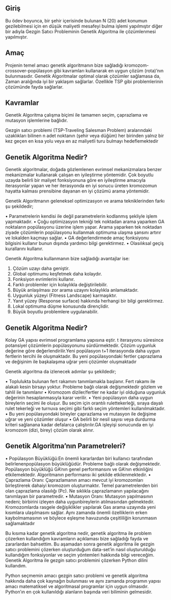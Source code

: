 ## Giriş

Bu ödev boyunca, bir şehir içerisinde bulunan N (20) adet konumun gezilebilmesi için en düşük maliyetli mesafeyi bulma işlemi yapılmıştır diğer bir adıyla Gezgin Satıcı Probleminin Genetik Algoritma ile çözümlenmesi yapılmıştır.


## Amaç

Projenin temel amacı genetik algoritmanın bize sağladığı kromozom-crossover-popülasyon gibi kavramları kullanarak en uygun çözüm (rota)’nın bulunmasıdır. Genetik Algoritmalar optimal olarak çözümler sağlamasa da, Zaman aralığında iyi bir yaklaşım sağlarlar. Özellikle TSP gibi problemlerinin çözümünde fayda sağlarlar.

## Kavramlar

Genetik Algoritma çalışma biçimi ile tamamen seçim, çaprazlama ve mutasyon işlemlerine bağlıdır. 

Gezgin satıcı problemi (TSP-Traveling Salesman Problem) aralarındaki uzaklıkları bilinen n adet noktanın (şehir veya düğüm) her birinden yalnız bir kez geçen en kısa yolu veya en az maliyetli turu bulmayı hedeflemektedir

## Genetik Algoritma Nedir?

Genetik algoritmalar, doğada gözlemlenen evrimsel mekanizmalara benzer mekanizmalar kullanarak çalışan en iyileştirme yöntemidir. Çok boyutlu uzayda belirli bir maliyet fonksiyonuna göre en iyileştirme amacıyla iterasyonlar yapan ve her iterasyonda en iyi sonucu üreten kromozomun hayatta kalması prensibine dayanan en iyi çözümü arama yöntemidir.

Genetik Algoritmanın geleneksel optimizasyon ve arama tekniklerinden farkı şu şekildedir;

•	Parametrelerin kendisi ile değil parametrelerin kodlanmış şekliyle işlem yapmaktadır.
•	Çoğu optimizasyon tekniği tek noktadan arama yaparken GA noktaların popülasyonu üzerine işlem yapar. Arama yaparken tek noktadan ziyade çözümlerin popülasyonu kullanmak optimuma ulaşma şansını artırır ve lokalden kaçmayı sağlar.
•	GA değerlendirmede amaç fonksiyonu bilgisini kullanır bunun dışında yardımcı bilgi gerektirmez.
•	Olasılıksal geçiş kurallarını kullanır.



Genetik Algoritma kullanmanın bize sağladığı avantajlar ise:

1. Çözüm uzayı daha geniştir.
2. Global optimumu keşfetmek daha kolaydır.
3. Fonksiyon evrimlerini kullanır.
4. Farklı problemler için kolaylıkla değiştirilebilir.
5. Büyük anlaşılması zor arama uzayını kolaylıkla anlamaktadır.
6. Uygunluk yüzeyi (Fitness Landscape) karmaşıktır.
7. Yanıt yüzey (Response surface) hakkında herhangi bir bilgi   gerektirmez.
8. Lokal optimuma düşme konusunda dirençlidir.
9. Büyük boyutlu problemlere uygulanabilir.

## Genetik Algoritma Nedir?

Kolay GA yapısı evrimsel programlama yapısına eştir. t iterasyonu süresince potansiyel çözümlerin popülasyonunu sürdürmektedir. Çözüm uygunluk değerine göre değerlendirilir.Yeni popülasyon t+1 iterasyonda daha uygun fertlerin tercihi ile oluşmaktadır. Bu yeni popülasyondaki fertler çaprazlama ve değişinim ile başkalaşıma uğrar yeni çözümler oluşmaktadır

Genetik algoritma da izlenecek adımlar şu şekildedir;

•	Toplulukta bulunan fert rakamını tanımlamakla başlanır. Fert rakamı ile alakalı kesin birsayı yoktur. Probleme bağlı olarak değişmektedir gözlem ve tahlil ile tanımlanır
•	Kromozom diziler/fertler ne kadar iyi olduğuna uygunluk değerinin hesaplanmasıyla karar verilir.
•	Yeni popülasyon daha uygun bireylerin seçimi ile oluşur. Bu seçim için orantılı rulettekerleği, sıraya dayalı rulet tekerleği ve turnuva seçimi gibi farklı seçim yöntemleri kullanılmaktadır.
•	Bu yeni popülasyondaki bireyler çaprazlama ve mutasyon ile değişime uğrar ve yeni çözümler oluşur
•	GA belirli bir nesil sayısı veya durdurma kriteri sağlanana kadar defalarca çalıştırılır.GA işleyişi sonucunda en iyi kromozom (dizi, birey) çözüm olarak alınır.

## Genetik Algoritma’nın Parametreleri?

•	Popülasyon Büyüklüğü:En önemli kararlardan biri kullanıcı tarafından belirlenenpopülasyon büyüklüğüdür. Probleme bağlı olarak değişmektedir. Popülasyon büyüklüğü GA‘nın genel performansını ve GA’nın etkinliğini etkilemektedir. Algoritmanın performansı iki şekilde etkilenmektedir.
•	Çaprazlama Oranı: Çaprazlamanın amacı mevcut iyi kromozomları birleştirerek dahaiyi kromozom oluşturmaktır. Temel parametrelerden biri olan çaprazlama olasılığı (Pc). Ne sıklıkla çaprazlamanın yapılacağını tanımlayan bir parametredir.
•	Mutasyon Oranı: Mutasyon yapılmasının nedeni; birbirini izleyen daha uygunbireylerin atılmasından gelmektedir. Kromozomlarda rasgele değişiklikler yapılarak Gas arama uzayında yeni kısımlara ulaşılmasını sağlar. Aynı zamanda önemli özelliklerin erken kaybolmamasının ve böylece eşleşme havuzunda çeşitliliğin korunmasın sağlamaktadır

Bu kısıma kadar genetik algoritma nedir, genetik algoritma ile problem çözerken kullandığım kavramların açıklaması bize sağladığı fayda ve zararlardan bahsettim. Bu aşamadan sonra genetik algoritma ile gezgin satıcı problemini çözerken oluşturduğum data-set’in nasıl oluşturulduğu kullandığım fonksiyonlar ve seçim yöntemleri hakkında bilgi vereceğim. Genetik Algoritma ile gezgin satıcı problemini çözerken Python dilini kullandım.

Python seçmemin amacı gezgin satıcı problemi ve genetik algoritma hakkında daha çok kaynağın bulunması ve aynı zamanda programın yapısı amacı matematiksel ve algoritmasal programlar için uygun olmasıdır. Python’ın en çok kullanıldığı alanların başında veri biliminin gelmesidir.

